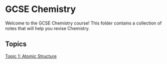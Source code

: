 # GCSE Chemistry

Welcome to the GCSE Chemistry course! This folder contains a collection of notes that will help you revise Chemistry.

## Topics

[Topic 1: Atomic Structure](1-AtomicStructure/index.md)


